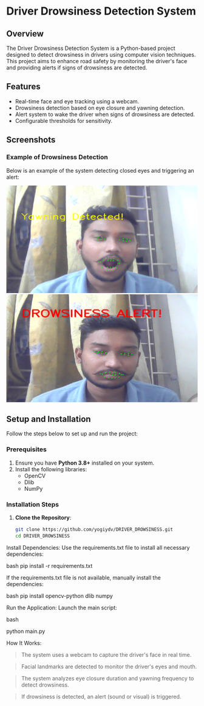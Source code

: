 # Driver Drowsiness Detection System

## Overview
The Driver Drowsiness Detection System is a Python-based project designed to detect drowsiness in drivers using computer vision techniques. This project aims to enhance road safety by monitoring the driver's face and providing alerts if signs of drowsiness are detected.

## Features
- Real-time face and eye tracking using a webcam.
- Drowsiness detection based on eye closure and yawning detection.
- Alert system to wake the driver when signs of drowsiness are detected.
- Configurable thresholds for sensitivity.

## Screenshots
### Example of Drowsiness Detection
Below is an example of the system detecting closed eyes and triggering an alert:

![Drowsiness Detection Screenshot](image1.png)
![Drowsiness Detection Screenshot](image2.png)

## Setup and Installation
Follow the steps below to set up and run the project:

### Prerequisites
1. Ensure you have **Python 3.8+** installed on your system.
2. Install the following libraries:
   - OpenCV
   - Dlib
   - NumPy
     

### Installation Steps
1. **Clone the Repository**:
   ```bash
   git clone https://github.com/yogiydv/DRIVER_DROWSINESS.git
   cd DRIVER_DROWSINESS
   
Install Dependencies: Use the requirements.txt file to install all necessary dependencies:

bash
pip install -r requirements.txt

If the requirements.txt file is not available, manually install the dependencies:

bash
pip install opencv-python dlib numpy 

Run the Application: Launch the main script:

bash

python main.py

How It Works:

>The system uses a webcam to capture the driver's face in real time.


>Facial landmarks are detected to monitor the driver's eyes and mouth.


>The system analyzes eye closure duration and yawning frequency to detect drowsiness.


>If drowsiness is detected, an alert (sound or visual) is triggered.
